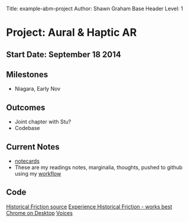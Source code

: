 Title: example-abm-project
Author: Shawn Graham
Base Header Level: 1

# Project: Aural & Haptic AR
  
## Start Date: September 18 2014
  
## Milestones
+ Niagara, Early Nov
  
## Outcomes
+ Joint chapter with Stu?
+ Codebase
  
## Current Notes
+ [notecards](uploads/documents/contents.md)
+ These are my readings notes, marginalia, thoughts, pushed to github using my [workflow](http://electricarchaeology.ca/?s=open+notebook)

## Code
[Historical Friction source](https://github.com/shawngraham/historicalfriction)
[Experience Historical Friction - works best Chrome on Desktop](http://graeworks.net/historicalfriction)
[Voices](http://www.heritagejam.org/jam-day-entries/2014/7/12/voices-recognition-stuart-eve-kerrie-hoffman-colleen-morgan-alexis-pantos-and-sam-kinchin-smith)
